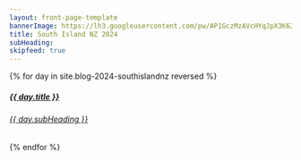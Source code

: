 ```yaml
---
layout: front-page-template
bannerImage: https://lh3.googleusercontent.com/pw/AP1GczMzAVcHYqJpX3K62wEbE3VA14ogvZCEqBr16utHdhi1CezKALXLCWCaSnQXNyrUCEhxloXzTALgIlEb3JJGrTTCNb0ZKpcHOmdQfgGc0Zj7w7wT7qEL=w2400
title: South Island NZ 2024
subHeading: 
skipfeed: true
---
```


<div class="text-uppercase adventure-list experience">
  {% for day in site.blog-2024-southislandnz reversed %}
    <div class="col-md-6 col-sm-6 animated fadeInUp" data-wow-delay="0.1s" data-wow-duration="1s">
      <a href="{{day.url | prepend: site.baseurl}}">
        <img src="{{ day.bannerImage }}"  alt="" class="img-responsive">
        <div class="overlay-lnk text-uppercase text-center">
          <i class="icon icon-streetsign"></i>
          <h5>{{ day.title }}</h5>
          <h6>{{ day.subHeading }}</h6>
        </div>
      </a>
    </div>
  {% endfor %}
</div>
